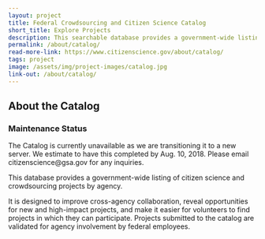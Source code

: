 ```yaml
---
layout: project
title: Federal Crowdsourcing and Citizen Science Catalog
short_title: Explore Projects
description: This searchable database provides a government-wide listing of citizen science and crowdsourcing projects designed to improve cross-agency collaboration, reveal opportunities for new high-impact projects, and make it easier for volunteers to find out about projects they can join.
permalink: /about/catalog/
read-more-link: https://www.citizenscience.gov/about/catalog/
tags: project
image: /assets/img/project-images/catalog.jpg
link-out: /about/catalog/
---
```


## About the Catalog

<div class="usa-alert usa-alert-error" role="alert">
  <div class="usa-alert-body">
    <h3 class="usa-alert-heading">Maintenance Status</h3>
    <p class="usa-alert-text">The Catalog is currently unavailable as we are transitioning it to a new server. We estimate to have this completed by Aug. 10, 2018. Please email citizenscience@gsa.gov for any inquiries. </p>
  </div>
</div>

This database provides a government-wide listing of citizen science and crowdsourcing projects by agency. 

It is designed to improve cross-agency collaboration, reveal opportunities for new and high-impact projects, and make it easier for volunteers to find projects in which they can participate. Projects submitted to the catalog are validated for agency involvement by federal employees.

